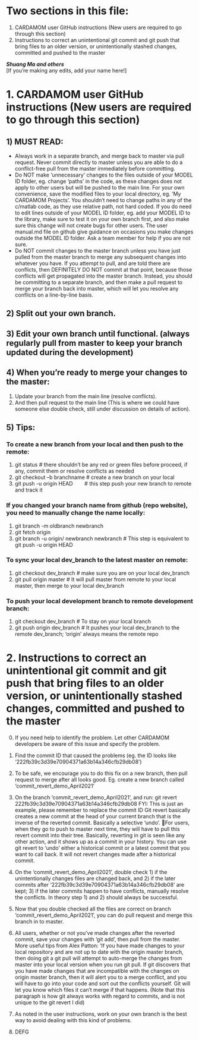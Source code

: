 # Two sections in this file:
1. CARDAMOM user GitHub instructions (New users are required to go through this section)
2. Instructions to correct an unintentional git commit and git push that bring files to an older version, or unintentionally stashed changes, committed and pushed to the master

***Shuang Ma and others***  
[If you’re making any edits, add your name here!]

# 1. CARDAMOM user GitHub instructions (New users are required to go through this section)
## 1) MUST READ: 
* Always work in a separate branch, and merge back to master via pull request. Never commit directly to master unless you are able to do a conflict-free pull from the master immediately before committing.
* Do NOT make ‘unnecessary’ changes to the files outside of your MODEL ID folder, eg. change ‘paths’ in the code, as these changes does not apply to other users but will be pushed to the main line. For your own convenience, save the modified files to your local directory, eg. ‘My CARDAMOM Projects’. You shouldn’t need to change paths in any of the c/matlab code, as they use relative path, not hard coded. If you do need to edit lines outside of your MODEL ID folder, eg. add your MODEL ID to the library, make sure to test it on your own branch first, and also make sure this change will not create bugs for other users. The user manual.md file on github give guidance on occasions you make changes outside the MODEL ID folder. Ask a team member for help if you are not sure. 
* Do NOT commit changes to the master branch unless you have just pulled from the master branch to merge any subsequent changes into whatever you have. If you attempt to pull, and are told there are conflicts, then DEFINITELY DO NOT commit at that point, because those conflicts will get propagated into the master branch. Instead, you should be committing to a separate branch, and then make a pull request to merge your branch back into master, which will let you resolve any conflicts on a line-by-line basis.
## 2) Split out your own branch.
## 3) Edit your own branch until functional. (always regularly pull from master to keep your branch updated during the development)
## 4) When you’re ready to merge your changes to the master:
1) Update your branch from the main line (resolve conflicts). 
2) And then pull request to the main line (This is where we could have someone else double check, still under discussion on details of action).
## 5) Tips:
### To create a new branch from your local and then push to the remote:
1) git status # there shouldn’t be any red or green files before proceed, if any, commit them or resolve conflicts as needed
2) git checkout –b branchname # create a new branch on your local
3) git push -u origin HEAD        # this step push your new branch to remote and track it
 
### If you changed your branch name from github (repo website), you need to manually change the name locally:
1) git branch -m oldbranch newbranch
2) git fetch origin
3) git branch -u origin/ newbranch newbranch  # This step is equivalent to git push -u origin HEAD

### To sync your local dev_branch to the latest master on remote:
1) git checkout dev_branch # make sure you are on your local dev_branch
2) git pull origin master # It will pull master from remote to your local master, then merge to your local dev_branch

### To push your local development branch to remote development branch:
1) git checkout dev_branch # To stay on your local branch 
2) git push origin dev_branch # It pushes your local dev_branch to the remote dev_branch; ‘origin’ always means the remote repo

# 2. Instructions to correct an unintentional git commit and git push that bring files to an older version, or unintentionally stashed changes, committed and pushed to the master

0. If you need help to identify the problem. Let other CARDAMOM developers be aware of this issue and specify the problem. 
1. Find the commit ID that caused the problems (eg. the ID looks like ‘222fb39c3d39e70904371a63b14a346cfb29db08’)
2. To be safe, we encourage you to do this fix on a new branch, then pull request to merge after all looks good. Eg. create a new branch called ‘commit_revert_demo_April2021’
3. On the branch ‘commit_revert_demo_April2021’, and run: git revert 222fb39c3d39e70904371a63b14a346cfb29db08 
FYI: This is just an example, please remember to replace the commit ID 
Git revert basically creates a new commit at the head of your current branch that is the inverse of the reverted commit. Basically a selective ‘undo’. For users, when they go to push to master next time, they will have to pull this revert commit into their tree. Basically, reverting in git is seen like any other action, and it shows up as a commit in your history. You can use git revert to ‘undo’ either a historical commit or a latest commit that you want to call back. It will not revert changes made after a historical commit.
5. On the ‘commit_revert_demo_April2021’, double check 1) if the unintentionally changes files are changed back, and 2) if the later commits after ‘222fb39c3d39e70904371a63b14a346cfb29db08’ are kept; 3) if the later commits happen to have conflicts, manually resolve the conflicts. In theory step 1) and 2) should always be successful.
6. Now that you double checked all the files are correct on branch ‘commit_revert_demo_April2021’, you can do pull request and merge this branch in to master.
7. All users, whether or not you’ve made changes after the reverted commit, save your changes with ‘git add’, then pull from the master. 
More useful tips from Alex Patton: ‘If you have made changes to your local repository and are not up to date with the origin master branch, then doing git a git pull will attempt to auto-merge the changes from master into your local version when you run git pull. If git discovers that you have made changes that are incompatible with the changes on origin master branch, then it will alert you to a merge conflict, and you will have to go into your code and sort out the conflicts yourself. Git will let you know which files it can’t merge if that happens. (Note that this paragraph is how git always works with regard to commits, and is not unique to the git revert I did)
8. As noted in the user instructions, work on your own branch is the best way to avoid dealing with this kind of problems.

9. DEFG
